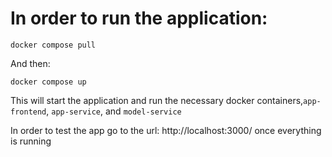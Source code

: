 # In order to run the application: #

`docker compose pull`

And then:

`docker compose up`

This will start the application and run the necessary docker containers,`app-frontend`, `app-service`, and `model-service`


In order to test the app go to the url: http://localhost:3000/ once everything is running